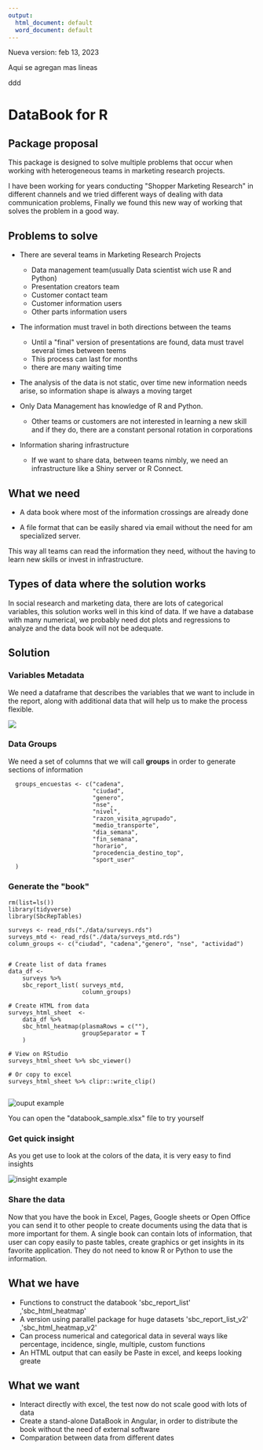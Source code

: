 ```yaml
---
output:
  html_document: default
  word_document: default
---
```


Nueva version: feb 13, 2023

Aqui se agregan mas lineas

ddd
# DataBook for R


## Package proposal 

This package is designed to solve multiple problems that occur when working with heterogeneous teams in marketing research projects.

I have been working for years conducting "Shopper Marketing Research" in different channels and we tried different ways of dealing with data communication problems, Finally we found this new way of working that solves the problem in a good way.

## Problems to solve

-   There are several teams in Marketing Research Projects

    -   Data management team(usually Data scientist wich use R and Python)
    -   Presentation creators team
    -   Customer contact team
    -   Customer information users
    -   Other parts information users

-   The information must travel in both directions between the teams

    -   Until a "final" version of presentations are found, data must travel several times between teems
    -   This process can last for months
    -   there are many waiting time

-   The analysis of the data is not static, over time new information needs arise, so information shape is always a moving target

-   Only Data Management has knowledge of R and Python.

    -   Other teams or customers are not interested in learning a new skill and if they do, there are a constant personal rotation in corporations

-   Information sharing infrastructure

    -   If we want to share data, between teams nimbly, we need an infrastructure like a Shiny server or R Connect.

## What we need

-   A data book where most of the information crossings are already done

-   A file format that can be easily shared via email without the need for am specialized server.

This way all teams can read the information they need, without the having to learn new skills or invest in infrastructure.

## Types of data where the solution works

In social research and marketing data, there are lots of categorical variables, this solution works well in this kind of data. If we have a database with many numerical, we probably need dot plots and regressions to analyze and the data book will not be adequate.

## Solution

### Variables Metadata

We need a dataframe that describes the variables that we want to include in the report, along with additional data that will help us to make the process flexible.

![](img/df_md_sample.png)

### Data Groups

We need a set of columns that we will call **groups** in order to generate sections of information


```
  groups_encuestas <- c("cadena", 
                        "ciudad",
                        "genero", 
                        "nse",
                        "nivel",
                        "razon_visita_agrupado",
                        "medio_transporte",
                        "dia_semana",
                        "fin_semana",
                        "horario",
                        "procedencia_destino_top", 
                        "sport_user"
  )
```

### Generate the "book"

```
rm(list=ls())
library(tidyverse)
library(SbcRepTables)

surveys <- read_rds("./data/surveys.rds")
surveys_mtd <- read_rds("./data/surveys_mtd.rds")
column_groups <- c("ciudad", "cadena","genero", "nse", "actividad")


# Create list of data frames
data_df <-
    surveys %>%
    sbc_report_list( surveys_mtd,
                     column_groups)

# Create HTML from data
surveys_html_sheet  <-
    data_df %>%
    sbc_html_heatmap(plasmaRows = c(""),
                     groupSeparator = T
    )

# View on RStudio
surveys_html_sheet %>% sbc_viewer()

# Or copy to excel
surveys_html_sheet %>% clipr::write_clip()
 
```

![ouput example](img/db_out_sample.png)


You can open the "databook_sample.xlsx" file to try yourself


### Get quick insight

As you get use to look at the colors of the data, it is very easy to find insights

![insight example](img/db_out_points.png)



### Share the data

Now that you have the book in Excel, Pages, Google sheets or Open Office you can send it to other people to create documents using the data that is more important for them. A single book can contain lots of information, that user can copy easily to paste tables, create graphics or get insights in its favorite application. They do not need to know R or Python to use the information.


## What we have 

* Functions to construct the databook 'sbc_report_list' ,'sbc_html_heatmap'
* A version using parallel package for huge datasets 'sbc_report_list_v2' ,'sbc_html_heatmap_v2'
* Can process numerical and categorical data in several ways like percentage, incidence, single, multiple, custom functions
* An HTML output that can easily be Paste in excel, and keeps looking greate


## What we want

* Interact directly with excel, the test now do not scale good with lots of data
* Create a stand-alone DataBook in Angular, in order to distribute the book without the need of external software
* Comparation between data from different dates










